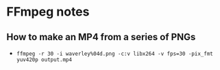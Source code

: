 # FFmpeg notes

## How to make an MP4 from a series of PNGs

- `ffmpeg -r 30 -i waverley%04d.png -c:v libx264 -v fps=30 -pix_fmt yuv420p output.mp4`
